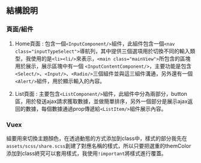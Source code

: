 ## 結構說明

### 頁面/組件
1. Home頁面 : 包含一個`<InputComponent/>`組件，此組件包含一個`<nav class="inputTypeSelect">`導航列，其中提供三個選項用於切換不同的輸入類型，我使用的是`<li><li/>`來表示，`<main class="mainView">`所包含的區塊用於展示，展示區塊中有一個
 `<InputContentComponent/>`，主要功能是包含`<Select/>`、`<Input/>`、`<Radio/>`三個組件並與這三組件溝通，另外還有一個`<Alert/>`組件，用於顯示輸入的內容。

2. List頁面 : 主要包含`<ListComponent/>`組件，此組件中分為兩部分，button區，用於發送ajax請求獲取數據，並做簡單排序，另外一個部分是展示ajax返回的數據，每個數據通過prop傳遞給`<ListItem/>`組件展示內容。

### Vuex
組要用來切換主題顏色，在透過動態的方式添加到class中，樣式的部分我先在`assets/scss/share.scss`創建了對應名稱的樣式，所以只要把選重的themColor添加到class終究可以套用樣式，我使用`!important`將樣式進行覆蓋。